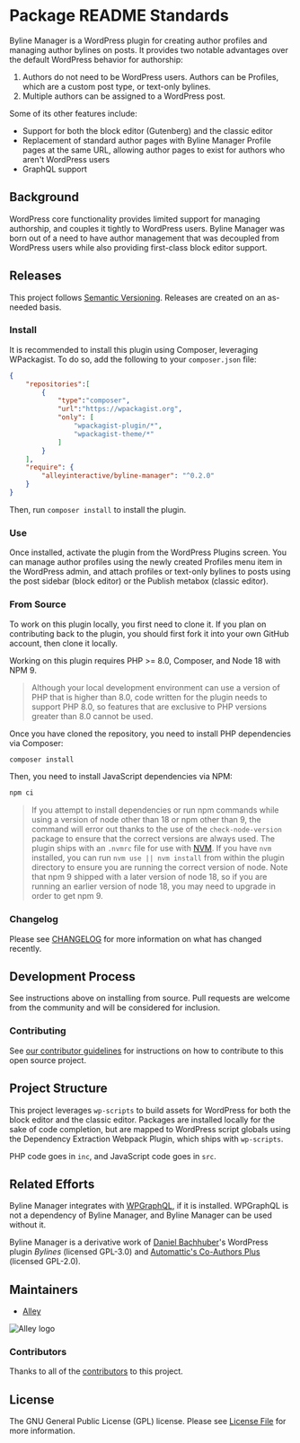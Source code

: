 # Package README Standards

Byline Manager is a WordPress plugin for creating author profiles and managing author bylines on posts. It provides two notable advantages over the default WordPress behavior for authorship:

1. Authors do not need to be WordPress users. Authors can be Profiles, which are a custom post type, or text-only bylines.
2. Multiple authors can be assigned to a WordPress post.

Some of its other features include:

- Support for both the block editor (Gutenberg) and the classic editor
- Replacement of standard author pages with Byline Manager Profile pages at the same URL, allowing author pages to exist for authors who aren't WordPress users
- GraphQL support

## Background

WordPress core functionality provides limited support for managing authorship, and couples it tightly to WordPress users. Byline Manager was born out of a need to have author management that was decoupled from WordPress users while also providing first-class block editor support.

## Releases

This project follows [Semantic Versioning](https://semver.org/). Releases are created on an as-needed basis.

### Install

It is recommended to install this plugin using Composer, leveraging WPackagist. To do so, add the following to your `composer.json` file:

```json
{
	"repositories":[
		{
			"type":"composer",
			"url":"https://wpackagist.org",
			"only": [
				"wpackagist-plugin/*",
				"wpackagist-theme/*"
			]
		}
	],
	"require": {
		"alleyinteractive/byline-manager": "^0.2.0"
	}
}
```

Then, run `composer install` to install the plugin.

### Use

Once installed, activate the plugin from the WordPress Plugins screen. You can manage author profiles using the newly created Profiles menu item in the WordPress admin, and attach profiles or text-only bylines to posts using the post sidebar (block editor) or the Publish metabox (classic editor).

### From Source

To work on this plugin locally, you first need to clone it. If you plan on contributing back to the plugin, you should first fork it into your own GitHub account, then clone it locally.

Working on this plugin requires PHP >= 8.0, Composer, and Node 18 with NPM 9.

> Although your local development environment can use a version of PHP that is higher than 8.0, code written for the plugin needs to support PHP 8.0, so features that are exclusive to PHP versions greater than 8.0 cannot be used.

Once you have cloned the repository, you need to install PHP dependencies via Composer:

```sh
composer install
```

Then, you need to install JavaScript dependencies via NPM:

```sh
npm ci
```

> If you attempt to install dependencies or run npm commands while using a version of node other than 18 or npm other than 9, the command will error out thanks to the use of the `check-node-version` package to ensure that the correct versions are always used. The plugin ships with an `.nvmrc` file for use with [NVM](https://github.com/nvm-sh/nvm). If you have `nvm` installed, you can run `nvm use || nvm install` from within the plugin directory to ensure you are running the correct version of node. Note that npm 9 shipped with a later version of node 18, so if you are running an earlier version of node 18, you may need to upgrade in order to get npm 9.

### Changelog

Please see [CHANGELOG](CHANGELOG.md) for more information on what has changed recently.

## Development Process

See instructions above on installing from source. Pull requests are welcome from the community and will be considered for inclusion.

### Contributing

See [our contributor guidelines](CONTRIBUTING.md) for instructions on how to contribute to this open source project.

## Project Structure

This project leverages `wp-scripts` to build assets for WordPress for both the block editor and the classic editor. Packages are installed locally for the sake of code completion, but are mapped to WordPress script globals using the Dependency Extraction Webpack Plugin, which ships with `wp-scripts`.

PHP code goes in `inc`, and JavaScript code goes in `src`.

## Related Efforts

Byline Manager integrates with [WPGraphQL](https://www.wpgraphql.com/), if it is installed. WPGraphQL is not a dependency of Byline Manager, and Byline Manager can be used without it.

Byline Manager is a derivative work of [Daniel Bachhuber](https://danielbachhuber.com/)'s WordPress plugin _Bylines_ (licensed GPL-3.0) and [Automattic's Co-Authors Plus](https://github.com/Automattic/Co-Authors-Plus) (licensed GPL-2.0).

## Maintainers

- [Alley](https://github.com/alleyinteractive)

![Alley logo](https://avatars.githubusercontent.com/u/1733454?s=200&v=4)

### Contributors

Thanks to all of the [contributors](CONTRIBUTORS.md) to this project.

## License

The GNU General Public License (GPL) license. Please see [License File](LICENSE) for more information.
